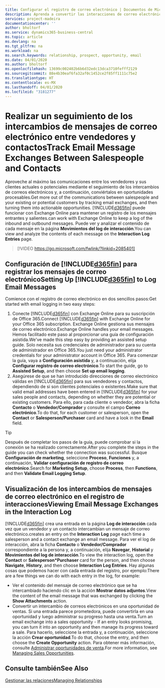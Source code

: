 ```yaml
---
title: Configurar el registro de correo electrónico | Documentos de Microsoft
description: Aprenda a convertir las interacciones de correo electrónico entre vendedores y clientes en oportunidades de venta reales.
services: project-madeira
documentationcenter: ''
author: bholtorf
ms.service: dynamics365-business-central
ms.topic: article
ms.devlang: na
ms.tgt_pltfrm: na
ms.workload: na
ms.search.keywords: relationship, prospect, opportunity, email
ms.date: 04/01/2020
ms.author: bholtorf
ms.openlocfilehash: 13699c002402b6b6d32edc13dca3710fefff2129
ms.sourcegitcommit: 88e4b30eaf6fa32af0c1452ce2f85ff1111c75e2
ms.translationtype: HT
ms.contentlocale: es-MX
ms.lasthandoff: 04/01/2020
ms.locfileid: "3181277"
---
```

# <a name="track-email-message-exchanges-between-salespeople-and-contacts"></a><span data-ttu-id="1bba6-103">Realizar un seguimiento de los intercambios de mensajes de correo electrónico entre vendedores y contactos</span><span class="sxs-lookup"><span data-stu-id="1bba6-103">Track Email Message Exchanges Between Salespeople and Contacts</span></span>
<span data-ttu-id="1bba6-104">Aproveche al máximo las comunicaciones entre los vendedores y sus clientes actuales o potenciales mediante el seguimiento de los intercambios de correos electrónicos y, a continuación, conviértalos en oportunidades procesables.</span><span class="sxs-lookup"><span data-stu-id="1bba6-104">Get more out of the communications between salespeople and your existing or potential customers by tracking email exchanges, and then turning them into actionable opportunities.</span></span> [!INCLUDE[d365fin](includes/d365fin_md.md)] <span data-ttu-id="1bba6-105">puede funcionar con Exchange Online para mantener un registro de los mensajes entrantes y salientes.</span><span class="sxs-lookup"><span data-stu-id="1bba6-105">can work with Exchange Online to keep a log of the inbound and outbound messages.</span></span> <span data-ttu-id="1bba6-106">Puede ver y analizar el contenido de cada mensaje en la página **Movimientos del log de interacción**.</span><span class="sxs-lookup"><span data-stu-id="1bba6-106">You can view and analyze the contents of each message on the **Interaction Log Entries** page.</span></span>

> [!VIDEO https://go.microsoft.com/fwlink/?linkid=2085401]

## <a name="setting-up-d365fin-to-log-email-messages"></a><span data-ttu-id="1bba6-107">Configuración de [!INCLUDE[d365fin](includes/d365fin_md.md)] para registrar los mensajes de correo electrónico</span><span class="sxs-lookup"><span data-stu-id="1bba6-107">Setting Up [!INCLUDE[d365fin](includes/d365fin_md.md)] to Log Email Messages</span></span>
<span data-ttu-id="1bba6-108">Comience con el registro de correo electrónico en dos sencillos pasos:</span><span class="sxs-lookup"><span data-stu-id="1bba6-108">Get started with email logging in two easy steps:</span></span>

1. <span data-ttu-id="1bba6-109">Conecte [!INCLUDE[d365fin](includes/d365fin_md.md)] con Exchange Online para su suscripción de Office 365.</span><span class="sxs-lookup"><span data-stu-id="1bba6-109">Connect [!INCLUDE[d365fin](includes/d365fin_md.md)] with Exchange Online for your Office 365 subscription.</span></span> <span data-ttu-id="1bba6-110">Exchange Online gestiona sus mensajes de correo electrónico.</span><span class="sxs-lookup"><span data-stu-id="1bba6-110">Exchange Online handles your email messages.</span></span> <span data-ttu-id="1bba6-111">Hemos facilitado este paso al proporcionar una guía de configuración asistida.</span><span class="sxs-lookup"><span data-stu-id="1bba6-111">We've made this step easy by providing an assisted setup guide.</span></span> <span data-ttu-id="1bba6-112">Solo necesita sus credenciales de administrador para su cuenta de administrador en Office 365.</span><span class="sxs-lookup"><span data-stu-id="1bba6-112">You just need your administrator credentials for your administrator account in Office 365.</span></span> <span data-ttu-id="1bba6-113">Para comenzar la guía, vaya a **Configuración asistida** y, a continuación, elija **Configurar registro de correo electrónico**.</span><span class="sxs-lookup"><span data-stu-id="1bba6-113">To start the guide, go to **Assisted Setup**, and then choose **Set up email logging**.</span></span> 
2. <span data-ttu-id="1bba6-114">Asegúrese de que se han introducido direcciones de correo electrónico válidas en [!INCLUDE[d365fin](includes/d365fin_md.md)] para sus vendedores y contactos, dependiendo de si son clientes potenciales o existentes.</span><span class="sxs-lookup"><span data-stu-id="1bba6-114">Make sure that valid email addresses have been entered in [!INCLUDE[d365fin](includes/d365fin_md.md)] for your sales people and contacts, depending on whether they are potential or existing customers.</span></span> <span data-ttu-id="1bba6-115">Para ello, para cada cliente o vendedor, abra la ficha **Contacto** o **Vendedor/Comprador** y consulte el campo **Correo electrónico**.</span><span class="sxs-lookup"><span data-stu-id="1bba6-115">To do that, for each customer or salesperson, open the **Contact** or **Salesperson/Purchaser** card and have a look in the **Email** field.</span></span>

> [!Tip]
> <span data-ttu-id="1bba6-116">Después de completar los pasos de la guía, puede comprobar si la conexión se ha realizado correctamente.</span><span class="sxs-lookup"><span data-stu-id="1bba6-116">After you complete the steps in the guide you can check whether the connection was successful.</span></span> <span data-ttu-id="1bba6-117">Busque **Configuración de marketing**, seleccione **Proceso**, **Funciones** y, a continuación, **Validar configuración de registro de correo electrónico**.</span><span class="sxs-lookup"><span data-stu-id="1bba6-117">Search for **Marketing Setup**, choose **Process**, then **Functions**, and then **Validate Email Logging Setup**.</span></span>

## <a name="viewing-email-message-exchanges-in-the-interaction-log"></a><span data-ttu-id="1bba6-118">Visualización de los intercambios de mensajes de correo electrónico en el registro de interacciones</span><span class="sxs-lookup"><span data-stu-id="1bba6-118">Viewing Email Message Exchanges in the Interaction Log</span></span>
[!INCLUDE[d365fin](includes/d365fin_md.md)] <span data-ttu-id="1bba6-119">crea una entrada en la página **Log de interacción** cada vez que un vendedor y un contacto intercambian un mensaje de correo electrónico.</span><span class="sxs-lookup"><span data-stu-id="1bba6-119">creates an entry on the **Interaction Log** page each time a salesperson and a contact exchange an email message.</span></span> <span data-ttu-id="1bba6-120">Para ver el log de interacción, abra la ficha **Contacto** o **Vendedor/Comprador** correspondiente a la persona y, a continuación, elija **Navegar**, **Historial** y **Movimientos del log de interacción**.</span><span class="sxs-lookup"><span data-stu-id="1bba6-120">To view the interaction log, open the **Contact** or **Salesperson\*Purchaser** card for the person, and then choose **Navigate**, **History**, and then choose **Interaction Log Entries**.</span></span> <span data-ttu-id="1bba6-121">Hay algunas cosas que podemos hacer con cada entrada del registro, por ejemplo:</span><span class="sxs-lookup"><span data-stu-id="1bba6-121">There are a few things we can do with each entry in the log, for example:</span></span>

* <span data-ttu-id="1bba6-122">Ver el contenido del mensaje de correo electrónico que se ha intercambiado haciendo clic en la acción **Mostrar datos adjuntos**.</span><span class="sxs-lookup"><span data-stu-id="1bba6-122">View the content of the email message that was exchanged by clicking the **Show Attachments** action.</span></span>
* <span data-ttu-id="1bba6-123">Convertir un intercambio de correos electrónicos en una oportunidad de ventas. Si una entrada parece prometedora, puede convertirla en una oportunidad y luego administrar su progreso hasta una venta.</span><span class="sxs-lookup"><span data-stu-id="1bba6-123">Turn an email exchange into a sales opportunity - If an entry looks promising, you can turn it into an opportunity and then manage its progress toward a sale.</span></span> <span data-ttu-id="1bba6-124">Para hacerlo, seleccione la entrada y, a continuación, seleccione la acción **Crear oportunidad**.</span><span class="sxs-lookup"><span data-stu-id="1bba6-124">To do that, choose the entry, and then choose the **Create Opportunity** action.</span></span> <span data-ttu-id="1bba6-125">Para obtener más información, consulte [Administrar oportunidades de venta](marketing-manage-sales-opportunities.md).</span><span class="sxs-lookup"><span data-stu-id="1bba6-125">For more information, see [Managing Sales Opportunities](marketing-manage-sales-opportunities.md).</span></span>

## <a name="see-also"></a><span data-ttu-id="1bba6-126">Consulte también</span><span class="sxs-lookup"><span data-stu-id="1bba6-126">See Also</span></span>
[<span data-ttu-id="1bba6-127">Gestionar las relaciones</span><span class="sxs-lookup"><span data-stu-id="1bba6-127">Managing Relationships</span></span>](marketing-relationship-management.md)

